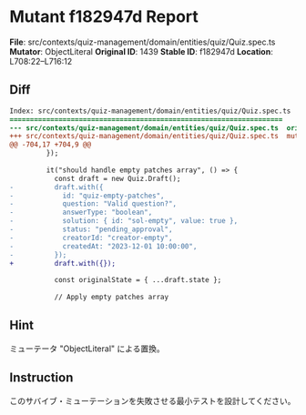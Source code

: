 # Mutant f182947d Report

**File**: src/contexts/quiz-management/domain/entities/quiz/Quiz.spec.ts
**Mutator**: ObjectLiteral
**Original ID**: 1439
**Stable ID**: f182947d
**Location**: L708:22–L716:12

## Diff

```diff
Index: src/contexts/quiz-management/domain/entities/quiz/Quiz.spec.ts
===================================================================
--- src/contexts/quiz-management/domain/entities/quiz/Quiz.spec.ts	original
+++ src/contexts/quiz-management/domain/entities/quiz/Quiz.spec.ts	mutated #1439
@@ -704,17 +704,9 @@
         });
 
         it("should handle empty patches array", () => {
           const draft = new Quiz.Draft();
-          draft.with({
-            id: "quiz-empty-patches",
-            question: "Valid question?",
-            answerType: "boolean",
-            solution: { id: "sol-empty", value: true },
-            status: "pending_approval",
-            creatorId: "creator-empty",
-            createdAt: "2023-12-01 10:00:00",
-          });
+          draft.with({});
 
           const originalState = { ...draft.state };
 
           // Apply empty patches array
```

## Hint

ミューテータ "ObjectLiteral" による置換。

## Instruction

このサバイブ・ミューテーションを失敗させる最小テストを設計してください。
